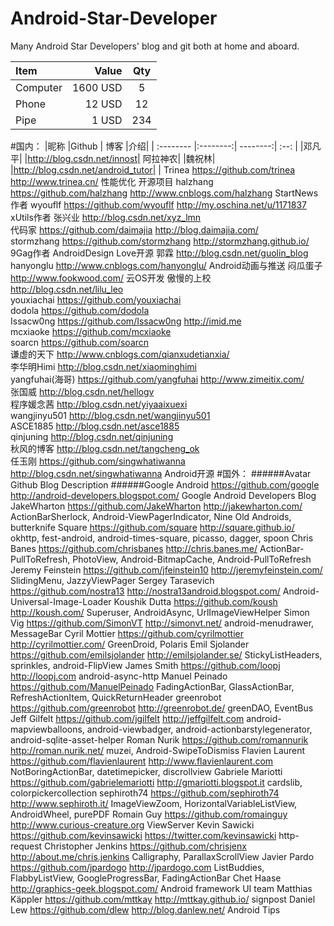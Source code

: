 # Android-Star-Developer
Many Android Star Developers' blog and git both at home and aboard.

| Item      |    Value | Qty  |
| :-------- | --------:| :--: |
| Computer  | 1600 USD |  5   |
| Phone     |   12 USD |  12  |
| Pipe      |    1 USD | 234  |

#国内：
|昵称	|Github |	博客	|介绍|
| :-------- |:--------:| --------:| :--: |
|邓凡平| |http://blog.csdn.net/innost|	阿拉神农|
|魏祝林|	|http://blog.csdn.net/android_tutor| | 
Trinea	https://github.com/trinea	http://www.trinea.cn/	性能优化 开源项目
halzhang	https://github.com/halzhang	http://www.cnblogs.com/halzhang	StartNews作者
wyouflf	https://github.com/wyouflf	http://my.oschina.net/u/1171837	xUtils作者
张兴业	 	http://blog.csdn.net/xyz_lmn	 
代码家	https://github.com/daimajia	http://blog.daimajia.com/	 
stormzhang	https://github.com/stormzhang	http://stormzhang.github.io/	9Gag作者 AndroidDesign Love开源
郭霖	 	http://blog.csdn.net/guolin_blog	 
hanyonglu	 	http://www.cnblogs.com/hanyonglu/	Android动画与推送
闷瓜蛋子	 	http://www.fookwood.com/	云OS开发
傲慢的上校	 	http://blog.csdn.net/lilu_leo	 
youxiachai	https://github.com/youxiachai	 	 
dodola	https://github.com/dodola	 	 
Issacw0ng	https://github.com/Issacw0ng	http://imid.me	 
mcxiaoke	https://github.com/mcxiaoke	 	 
soarcn	https://github.com/soarcn	 	 
谦虚的天下	 	http://www.cnblogs.com/qianxudetianxia/	 
李华明Himi	 	http://blog.csdn.net/xiaominghimi	 
yangfuhai(海哥)	https://github.com/yangfuhai	http://www.zimeitix.com/	 
张国威	 	http://blog.csdn.net/hellogv	 
程序媛念茜	 	http://blog.csdn.net/yiyaaixuexi	 
wangjinyu501	 	http://blog.csdn.net/wangjinyu501	 
ASCE1885	 	http://blog.csdn.net/asce1885	 
qinjuning	 	http://blog.csdn.net/qinjuning	 
秋风的博客	 	http://blog.csdn.net/tangcheng_ok	 
任玉刚	https://github.com/singwhatiwanna	http://blog.csdn.net/singwhatiwanna	Android开源
#国外：
######Avatar	Github	Blog	Description
######Google Android	https://github.com/google	http://android-developers.blogspot.com/	Google Android Developers Blog
JakeWharton	https://github.com/JakeWharton	http://jakewharton.com/	ActionBarSherlock, Android-ViewPagerIndicator, Nine Old Androids, butterknife
Square	https://github.com/square	http://square.github.io/	okhttp, fest-android, android-times-square, picasso, dagger, spoon
Chris Banes	https://github.com/chrisbanes	http://chris.banes.me/	ActionBar-PullToRefresh, PhotoView, Android-BitmapCache, Android-PullToRefresh
Jeremy Feinstein	https://github.com/jfeinstein10	http://jeremyfeinstein.com/	SlidingMenu, JazzyViewPager
Sergey Tarasevich	https://github.com/nostra13	http://nostra13android.blogspot.com/	Android-Universal-Image-Loader
Koushik Dutta	https://github.com/koush	http://koush.com/	Superuser, AndroidAsync, UrlImageViewHelper
Simon Vig	https://github.com/SimonVT	http://simonvt.net/	android-menudrawer, MessageBar
Cyril Mottier	https://github.com/cyrilmottier	http://cyrilmottier.com/	GreenDroid, Polaris
Emil Sjolander	https://github.com/emilsjolander	http://emilsjolander.se/	StickyListHeaders, sprinkles, android-FlipView
James Smith	https://github.com/loopj	http://loopj.com	android-async-http
Manuel Peinado	https://github.com/ManuelPeinado	 	FadingActionBar, GlassActionBar, RefreshActionItem, QuickReturnHeader
greenrobot	https://github.com/greenrobot	http://greenrobot.de/	greenDAO, EventBus
Jeff Gilfelt	https://github.com/jgilfelt	http://jeffgilfelt.com	android-mapviewballoons, android-viewbadger, android-actionbarstylegenerator, android-sqlite-asset-helper
Roman Nurik	https://github.com/romannurik	http://roman.nurik.net/	muzei, Android-SwipeToDismiss
Flavien Laurent	https://github.com/flavienlaurent	http://www.flavienlaurent.com	NotBoringActionBar, datetimepicker, discrollview
Gabriele Mariotti	https://github.com/gabrielemariotti	http://gmariotti.blogspot.it	cardslib, colorpickercollection
sephiroth74	https://github.com/sephiroth74	http://www.sephiroth.it/	ImageViewZoom, HorizontalVariableListView, AndroidWheel, purePDF
Romain Guy	https://github.com/romainguy	http://www.curious-creature.org	ViewServer
Kevin Sawicki	https://github.com/kevinsawicki	https://twitter.com/kevinsawicki	http-request
Christopher Jenkins	https://github.com/chrisjenx	http://about.me/chris.jenkins	Calligraphy, ParallaxScrollView
Javier Pardo	https://github.com/jpardogo	http://jpardogo.com	ListBuddies, FlabbyListView, GoogleProgressBar, FadingActionBar
Chet Haase	 	http://graphics-geek.blogspot.com/	Android framework UI team
Matthias Käppler	https://github.com/mttkay	http://mttkay.github.io/	signpost
Daniel Lew	https://github.com/dlew	http://blog.danlew.net/	Android Tips
